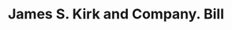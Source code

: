 ---
doi: 10.7916/D8NS25XS
date_other: '1880'
date_other_textual: 1880-1889
form: printed ephemera
genre:
- Invoices
name:
- James S. Kirk and Company
object_in_context_url: https://biggert.cul.columbia.edu/items/view/ave_biggert_00208
subject_hierarchical_geographic:
- Chicago, Illinois, United States
subject_name:
- James S. Kirk and Company
title: James S. Kirk and Company. Bill
sort_title: James S. Kirk and Company. Bill
call_number: ave_biggert_00208
coordinates:
- 41.83694444444445,-87.68472222222222
pid: ave_biggert_00208
identifiers: ave_biggert_00208
thumbnail: https://derivativo-3.library.columbia.edu/iiif/2/ldpd:345090/full/!256,256/0/native.jpg
permalink: "/items/ave_biggert_00208/"
layout: iiif-image-page
---